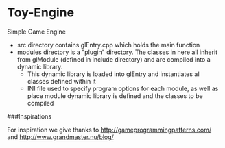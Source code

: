 Toy-Engine
==========

Simple Game Engine

- src directory contains glEntry.cpp which holds the main function
- modules directory is a "plugin" directory. The classes in here all inherit from glModule (defined in include directory) and are compiled into a dynamic library.
  - This dynamic library is loaded into glEntry and instantiates all classes defined within it
  - INI file used to specify program options for each module, as well as place module dynamic library is defined and the classes to be compiled

###Inspirations

For inspiration we give thanks to http://gameprogrammingpatterns.com/ and http://www.grandmaster.nu/blog/